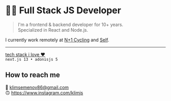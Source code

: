 # 👨‍💻 Full Stack JS Developer

> I'm a frontend & backend developer for 10+ years.  
> Specialized in React and Node.js.

I currently work remotely at [N+1 Cycling](https://nplus1.cc) and [Self](https://www.selfstudio.se).

* * *

[tech stack i love ❤️](https://github.com/stars/klimjs/lists/tech-stack-i-love)  
`next.js 13 • adonisjs 5`

## How to reach me
📧 klimsemenov86@gmail.com  
🙃 https://www.instagram.com/klimjs

